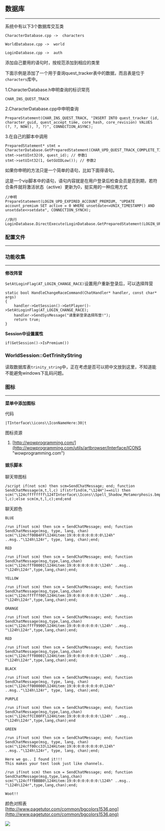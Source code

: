 ## 数据库
---
系统中有以下3个数据库交互类

	CharacterDatabase.cpp ->  characters
	
	WorldDatabase.cpp ->  world
	
	LoginDatabase.cpp ->  auth

添加自己要用的语句时，按规范添加到相应的类里

下面示例是添加了一个用于查询quest_tracker表中的数据，而且表是位于`characters`库中。

1.CharacterDatabase.h申明查询的标识常亮

	CHAR_INS_QUEST_TRACK


2.CharacterDatabase.cpp中申明查询

	PrepareStatement(CHAR_INS_QUEST_TRACK, "INSERT INTO quest_tracker (id, character_guid, quest_accept_time, core_hash, core_revision) VALUES (?, ?, NOW(), ?, ?)", CONNECTION_ASYNC);
	
3.在自己的脚本中调用

	PreparedStatement* stmt = 		CharacterDatabase.GetPreparedStatement(CHAR_UPD_QUEST_TRACK_COMPLETE_TIME);
	stmt->setUInt32(0, quest_id); // 参数1
	stmt->setUInt32(1, GetGUIDLow()); // 参数2



如果你申明的方法只是一个简单的语句，比如下面得语句。

这是一个vip脚本中的语句，语句内容就是在用户登录后检查会员是否到期，若符合条件就将激活状态（active）更新为0，挺实用的一种应用方式

	//申明
    PrepareStatement(LOGIN_UPD_EXPIRED_ACCOUNT_PREMIUM, "UPDATE account_premium SET active = 0 WHERE unsetdate<=UNIX_TIMESTAMP() AND unsetdate<>setdate", CONNECTION_SYNCH);
      
	//执行LoginDatabase.DirectExecute(LoginDatabase.GetPreparedStatement(LOGIN_UPD_EXPIRED_ACCOUNT_PREMIUM));


### 配置文件
---

### 功能收集
---

**修改阵营**

`SetAtLoginFlag(AT_LOGIN_CHANGE_RACE)`设置用户重新登录后，可以选择阵营

	static bool HandleChangeRaceCommand(ChatHandler* handler, const char* args)
	{
		handler->GetSession()->GetPlayer()->SetAtLoginFlag(AT_LOGIN_CHANGE_RACE);
		handler->SendSysMessage("请重新登录选择阵营!");
		return true;
	}

**Session中设置属性**

	if(GetSession()->IsPremium())

### WorldSession::GetTrinityString
读取数据库表`trinity_string`中，正在考虑是否可以把中文放到这里，不知道能不能避免windows下乱码问题。
### 图标
---
**菜单中添加图标**

代码

	|TInterface\\icons\\IconNameHere:30|t
	

图标资源

1. [http://wowprogramming.com/](http://wowprogramming.com/utils/artbrowser/Interface/ICONS "wowprogramming.com")

#### 娱乐脚本 ####

聊天带图标

	/script if(not scm) then scm=SendChatMessage; end; function SendChatMessage(m,t,l,c) if(strfind(m,"\124H")==nil) then scm("\124cffffffff\124TInterface\\Icons\\Spell_Shadow_Metamorphosis.bmp:90:90:0:0\124t"..m.."\124r",t, l,c);else scm(m,t,l,c);end;end


聊天颜色

	BLUE
	
	/run if(not scm) then scm = SendChatMessage; end; function SendChatMessage(msg, type, lang, chan) scm("\124cff00B4FF\124Hitem:19:0:0:0:0:0:0:0\124h" ..msg.."\124h\124r", type, lang, chan);end;
	
	RED
	
	/run if(not scm) then scm = SendChatMessage; end; function SendChatMessage(msg,type,lang,chan) scm("\124cfff00001\124Hitem:19:0:0:0:0:0:0:\124h" ..msg.. "\124h\124r",type,lang,chan);end;
	
	YELLOW
	
	/run if(not scm) then scm = SendChatMessage; end; function SendChatMessage(msg,type,lang,chan) scm("\124cffffff00\124Hitem:19:0:0:0:0:0:0:\124h" ..msg.. "\124h\124r",type,lang,chan);end;
	
	ORANGE
	
	/run if(not scm) then scm = SendChatMessage; end; function SendChatMessage(msg,type,lang,chan) scm("\124cffff9900\124Hitem:19:0:0:0:0:0:0:\124h" ..msg.. "\124h\124r",type,lang,chan);end;
	
	RED
	
	/run if(not scm) then scm = SendChatMessage; end; function SendChatMessage(msg,type,lang,chan) scm("\124cfff00001\124Hitem:19:0:0:0:0:0:0:\124h" ..msg.. "\124h\124r",type,lang,chan);end;
	
	BLACK
	
	/run if(not scm) then scm = SendChatMessage; end; function SendChatMessage(msg, type, lang, chan) scm("\124cff000000\124Hitem:19:0:0:0:0:0:0:0\124h" ..msg.."\124h\124r", type, lang, chan);end;
	
	PURPLE
	
	/run if(not scm) then scm = SendChatMessage; end; function SendChatMessage(msg,type,lang,chan) scm("\124cffCC00FF\124Hitem:19:0:0:0:0:0:0:\124h" ..msg.. "\124h\124r",type,lang,chan);end
	
	GREEN
	
	/run if(not scm) then scm = SendChatMessage; end; function SendChatMessage(msg, type, lang, chan) scm("\124cff00cc33\124Hitem:19:0:0:0:0:0:0:0\124h" ..msg.."\124h\124r", type, lang, chan);end;
	
	Here we go.. I found it!!!
	This makes your text look just like channels.
	
	/run if(not scm) then scm = SendChatMessage; end; function SendChatMessage(msg,type,lang,chan) scm("\124cfffBBBB0\124Hitem:19:0:0:0:0:0:0:\124h" ..msg.. "\124h\124r",type,lang,chan);end;
	
	Woot!!

颜色对照表  
[http://www.pagetutor.com/common/bgcolors1536.png](http://www.pagetutor.com/common/bgcolors1536.png)

![](http://www.pagetutor.com/common/bgcolors1536.png)


### 